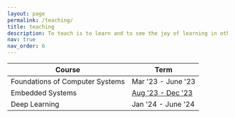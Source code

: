 ```yaml
---
layout: page
permalink: /teaching/
title: teaching
description: To teach is to learn and to see the joy of learning in others!
nav: true
nav_order: 6
---
```


| Course                          | Term                                       |
| ------------------------------- | ------------------------------------------ |
| Foundations of Computer Systems | Mar '23 - June '23                         |
| Embedded Systems                | [Aug '23 - Dec '23](/embedded-systems-23/) |
| Deep Learning                   | Jan '24 - June '24                         |
